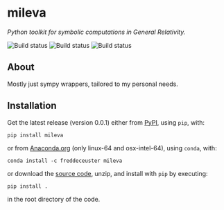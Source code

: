 # mileva

_Python toolkit for symbolic computations in General Relativity._

![Build status](https://github.com/Poincare-code/mileva/actions/workflows/build-and-test.yaml/badge.svg)
![Build status](https://github.com/Poincare-code/mileva/actions/workflows/upload-to-pypi.yaml/badge.svg)
![Build status](https://github.com/Poincare-code/mileva/actions/workflows/upload-to-anaconda.yaml/badge.svg)


## About

Mostly just sympy wrappers, tailored to my personal needs.


## Installation

Get the latest release (version 0.0.1) either from [PyPI](https://pypi.org/project/pomme/), using `pip`, with:
```
pip install mileva
```
or from [Anaconda.org](https://anaconda.org/FredDeCeuster/pomme) (only linux-64 and osx-intel-64), using `conda`, with:
```
conda install -c freddeceuster mileva
```
or download the [source code](https://github.com/Magritte-code/pomme/archive/refs/heads/main.zip), unzip, and install with `pip` by executing:
```
pip install .
```
in the root directory of the code.